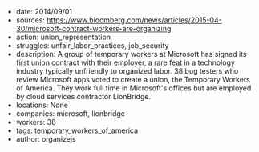 - date: 2014/09/01
- sources: https://www.bloomberg.com/news/articles/2015-04-30/microsoft-contract-workers-are-organizing
- action: union_representation
- struggles: unfair_labor_practices, job_security
- description: A group of temporary workers at Microsoft has signed its first union contract with their employer, a rare feat in a technology industry typically unfriendly to organized labor. 38 bug testers who review Microsoft apps voted to create a union, the Temporary Workers of America. They work full time in Microsoft's offices but are employed by cloud services contractor LionBridge.
- locations: None
- companies: microsoft, lionbridge
- workers: 38
- tags: temporary_workers_of_america
- author: organizejs
